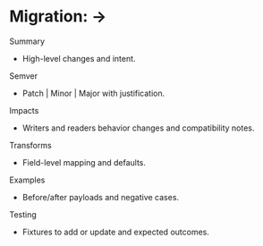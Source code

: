 # Migration: <schema> <from> → <to>

Summary
- High-level changes and intent.

Semver
- Patch | Minor | Major with justification.

Impacts
- Writers and readers behavior changes and compatibility notes.

Transforms
- Field-level mapping and defaults.

Examples
- Before/after payloads and negative cases.

Testing
- Fixtures to add or update and expected outcomes.
